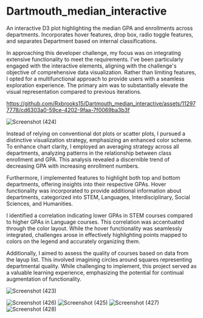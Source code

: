 # Dartmouth_median_interactive
An interactive D3 plot highlighting the median GPA and enrollments across departments. Incorporates hover features, drop box, radio toggle features, and separates Department based on internal classifications. 


In approaching this developer challenge, my focus was on integrating extensive functionality to meet the requirements. I've been particularly engaged with the interactive elements, aligning with the challenge's objective of comprehensive data visualization. Rather than limiting features, I opted for a multifunctional approach to provide users with a seamless exploration experience. The primary aim was to substantially elevate the visual representation compared to previous iterations.


https://github.com/Rxbrooks15/Dartmouth_median_interactive/assets/112977778/cd6303a0-59ce-4202-9faa-7f0069ba3b3f


![Screenshot (424)](https://github.com/Rxbrooks15/Dartmouth_median_interactive/assets/112977778/e76ebfff-f606-46a2-9e9b-a597086654c7)

Instead of relying on conventional dot plots or scatter plots, I pursued a distinctive visualization strategy, emphasizing an enhanced color scheme. To enhance chart clarity, I employed an averaging strategy across all departments, analyzing patterns in the relationship between class enrollment and GPA. This analysis revealed a discernible trend of decreasing GPA with increasing enrollment numbers.

Furthermore, I implemented features to highlight both top and bottom departments, offering insights into their respective GPAs. Hover functionality was incorporated to provide additional information about departments, categorized into STEM, Languages, Interdisciplinary, Social Sciences, and Humanities.

I identified a correlation indicating lower GPAs in STEM courses compared to higher GPAs in Language courses. This correlation was accentuated through the color layout. While the hover functionality was seamlessly integrated, challenges arose in effectively highlighting points mapped to colors on the legend and accurately organizing them.

Additionally, I aimed to assess the quality of courses based on data from the layup list. This involved imagining circles around squares representing departmental quality. While challenging to implement, this project served as a valuable learning experience, emphasizing the potential for continual augmentation of functionality.

![Screenshot (423)](https://github.com/Rxbrooks15/Dartmouth_median_interactive/assets/112977778/e0715e8a-054b-4b89-a739-dae1c48f485e)


![Screenshot (426)](https://github.com/Rxbrooks15/Dartmouth_median_interactive/assets/112977778/10b56c0d-50a1-484b-8e36-5b1e3dea677c)
![Screenshot (425)](https://github.com/Rxbrooks15/Dartmouth_median_interactive/assets/112977778/2625ebfd-5406-4ba3-a68e-06d05f70561a)
![Screenshot (427)](https://github.com/Rxbrooks15/Dartmouth_median_interactive/assets/112977778/019a9b0d-5a75-42f7-a843-b907bc6c9cd1)
![Screenshot (428)](https://github.com/Rxbrooks15/Dartmouth_median_interactive/assets/112977778/5dce9720-71df-41e7-baf2-0e368f7574a5)
